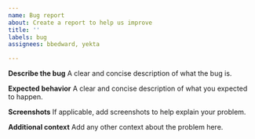 ```yaml
---
name: Bug report
about: Create a report to help us improve
title: ''
labels: bug
assignees: bbedward, yekta

---
```


**Describe the bug**
A clear and concise description of what the bug is.

**Expected behavior**
A clear and concise description of what you expected to happen.

**Screenshots**
If applicable, add screenshots to help explain your problem.

**Additional context**
Add any other context about the problem here.
